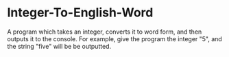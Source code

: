 # Integer-To-English-Word
A program which takes an integer, converts it to word form, and then outputs it to the console. For example, give the program the integer "5", and the string "five" will be be outputted.
